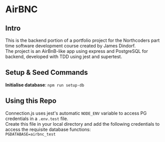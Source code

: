 # AirBNC

## **Intro**
This is the backend portion of a portfolio project for the Northcoders part time software development course created by James Dindorf.<br>
The project is an AirBnB-like app using express and PostgreSQL for backend, developed with TDD using jest and supertest.
## **Setup & Seed Commands**
**Initialise database**: `npm run setup-db`<br>
## **Using this Repo**
Connection.js uses jest's automatic `NODE_ENV` variable to access PG credentials in a `.env.test` file.<br>
Create this file in your local directory and add the following credentials to access the requisite database functions:<br>
`PGDATABASE=airbnc_test`

